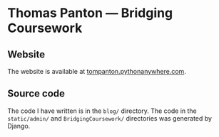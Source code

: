 # Thomas Panton — Bridging Coursework

## Website
The website is available at [tompanton.pythonanywhere.com](https://tompanton.pythonanywhere.com).

## Source code
The code I have written is in the `blog/` directory. The code in the `static/admin/` and `BridgingCoursework/` directories
was generated by Django.
